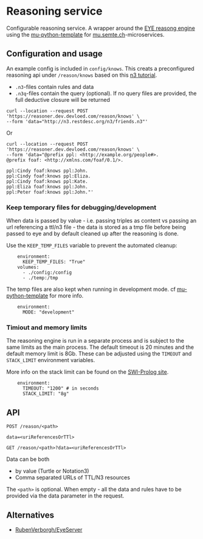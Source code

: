 # Reasoning service

Configurable reasoning service. A wrapper around the [EYE reasong engine](https://github.com/josd/eye) using the [mu-python-template](https://github.com/mu-semtech/mu-python-template) for [mu.semte.ch](http://mu.semte.ch)-microservices.

## Configuration and usage

An example config is included in `config/knows`. This creats a preconfigured reasoning api under `/reason/knows` based on this [n3 tutorial](https://n3.restdesc.org/).

- `.n3`-files contain rules and data
- `.n3q`-files contain the query (optional). If no query files are provided, the full deductive closure will be returned

```
curl --location --request POST 'https://reasoner.dev.devloed.com/reason/knows' \
--form 'data="http://n3.restdesc.org/n3/friends.n3"'
```

Or

```
curl --location --request POST 'https://reasoner.dev.devloed.com/reason/knows' \
--form 'data="@prefix ppl: <http://example.org/people#>.
@prefix foaf: <http://xmlns.com/foaf/0.1/>.

ppl:Cindy foaf:knows ppl:John.
ppl:Cindy foaf:knows ppl:Eliza.
ppl:Cindy foaf:knows ppl:Kate.
ppl:Eliza foaf:knows ppl:John.
ppl:Peter foaf:knows ppl:John."'
```

### Keep temporary files for debugging/development

When data is passed by value - i.e. passing triples as content vs passing an url referencing a ttl/n3 file - the data is stored as a tmp file before being passed to eye and by default cleaned up after the reasoning is done.

Use the `KEEP_TEMP_FILES` variable to prevent the automated cleanup:

```
    environment:
      KEEP_TEMP_FILES: "True"
    volumes:
      - ./config:/config
      - ./temp:/tmp
```

The temp files are also kept when running in development mode. cf [mu-python-template](https://github.com/mu-semtech/mu-python-template) for more info.

```
    environment:
      MODE: "development"
```

### Timiout and memory limits

The reasoning engine is run in a separate process and is subject to the same limits as the main process. The default timeout is 20 minutes and the default memory limit is 8Gb. These can be adjusted using the `TIMEOUT` and `STACK_LIMIT` environment variables.

More info on the stack limit can be found on the [SWI-Prolog site](https://www.swi-prolog.org/pldoc/man?section=stacksizes).

```
    environment:
      TIMEOUT: "1200" # in seconds
      STACK_LIMIT: "8g"
```

## API

```
POST /reason/<path>

data=<uriReferencesOrTTl>
```

```
GET /reason/<path>?data=<uriReferencesOrTTl>
```

Data can be both

- by value (Turtle or Notation3)
- Comma separated URLs of TTL/N3 resources

The `<path>` is optional. When empty - all the data and rules have to be provided via the data parameter in the request.

## Alternatives

- [RubenVerborgh/EyeServer](https://github.com/RubenVerborgh/EyeServer/)
